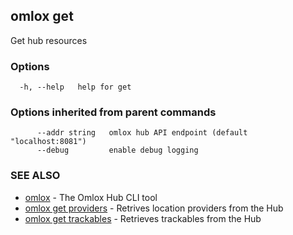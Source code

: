 ## omlox get

Get hub resources

### Options

```
  -h, --help   help for get
```

### Options inherited from parent commands

```
      --addr string   omlox hub API endpoint (default "localhost:8081")
      --debug         enable debug logging
```

### SEE ALSO

* [omlox](omlox.md)	 - The Omlox Hub CLI tool
* [omlox get providers](omlox_get_providers.md)	 - Retrives location providers from the Hub
* [omlox get trackables](omlox_get_trackables.md)	 - Retrieves trackables from the Hub

